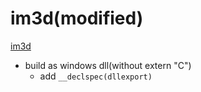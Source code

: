 # im3d(modified)

[im3d](./im3d/README.md)

* build as windows dll(without extern "C")
  * add `__declspec(dllexport)`
